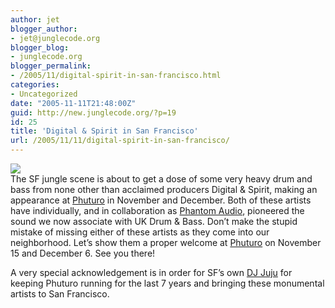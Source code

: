 ```yaml
---
author: jet
blogger_author:
- jet@junglecode.org
blogger_blog:
- junglecode.org
blogger_permalink:
- /2005/11/digital-spirit-in-san-francisco.html
categories:
- Uncategorized
date: "2005-11-11T21:48:00Z"
guid: http://new.junglecode.org/?p=19
id: 25
title: 'Digital & Spirit in San Francisco'
url: /2005/11/11/digital-spirit-in-san-francisco/
---
```


[![](https://www.junglecode.com/images/blog/digital_spirit_phuturo_sm.jpg)](http://www.phuturo.com)  
The SF jungle scene is about to get a dose of some very heavy drum and bass from none other than acclaimed producers Digital & Spirit, making an appearance at [Phuturo](http://www.phuturo.com) in November and December. Both of these artists have individually, and in collaboration as [Phantom Audio](http://www.lowerdepths.com/), pioneered the sound we now associate with UK Drum & Bass. Don’t make the stupid mistake of missing either of these artists as they come into our neighborhood. Let’s show them a proper welcome at [Phuturo](http://www.phuturo.com) on November 15 and December 6. See you there!

A very special acknowledgement is in order for SF’s own [DJ Juju](http://www.myspace.com/jujutek) for keeping Phuturo running for the last 7 years and bringing these monumental artists to San Francisco.